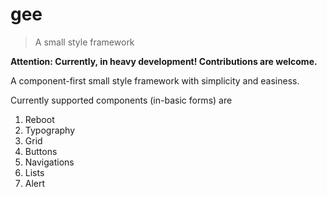 # gee

> A small style framework

**Attention: Currently, in heavy development! Contributions are welcome.**

A component-first small style framework with simplicity and easiness.

Currently supported components (in-basic forms) are

1. Reboot
2. Typography
3. Grid
4. Buttons
5. Navigations
6. Lists
7. Alert
